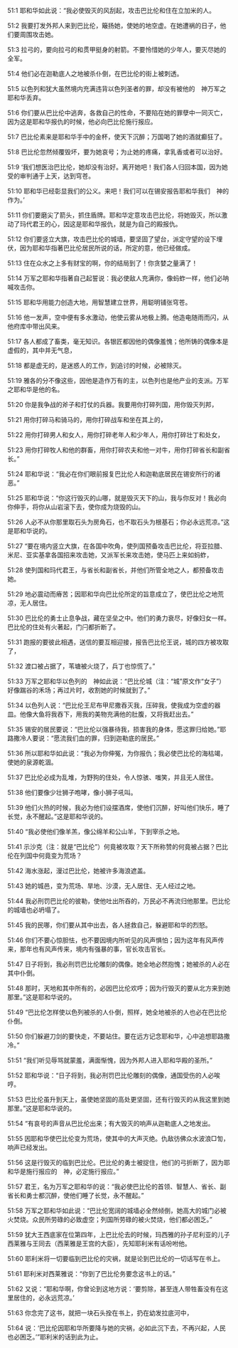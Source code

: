 <a id="1"></a>51:1  耶和华如此说：“我必使毁灭的风刮起，攻击巴比伦和住在立加米的人。  

<a id="2"></a>51:2  我要打发外邦人来到巴比伦，簸扬她，使她的地空虚。在她遭祸的日子，他们要周围攻击她。  

<a id="3"></a>51:3  拉弓的，要向拉弓的和贯甲挺身的射箭。不要怜惜她的少年人，要灭尽她的全军。  

<a id="4"></a>51:4  他们必在迦勒底人之地被杀仆倒，在巴比伦的街上被刺透。  

<a id="5"></a>51:5  以色列和犹大虽然境内充满违背以色列圣者的罪，却没有被他的　神万军之耶和华丢弃。  

<a id="6"></a>51:6  你们要从巴比伦中逃奔，各救自己的性命，不要陷在她的罪孽中一同灭亡，因为这是耶和华报仇的时候，他必向巴比伦施行报应。  

<a id="7"></a>51:7  巴比伦素来是耶和华手中的金杯，使天下沉醉；万国喝了她的酒就癫狂了。  

<a id="8"></a>51:8  巴比伦忽然倾覆毁坏，要为她哀号；为止她的疼痛，拿乳香或者可以治好。  

<a id="9"></a>51:9  ‘我们想医治巴比伦，她却没有治好。离开她吧！我们各人归回本国，因为她受的审判通于上天，达到穹苍。  

<a id="10"></a>51:10  耶和华已经彰显我们的公义。来吧！我们可以在锡安报告耶和华我们　神的作为。’  

<a id="11"></a>51:11  你们要磨尖了箭头，抓住盾牌。耶和华定意攻击巴比伦，将她毁灭，所以激动了玛代君王的心，因这是耶和华报仇，就是为自己的殿报仇。  

<a id="12"></a>51:12  你们要竖立大旗，攻击巴比伦的城墙，要坚固了望台，派定守望的设下埋伏，因为耶和华指著巴比伦居民所说的话，所定的意，他已经做成。  

<a id="13"></a>51:13  住在众水之上多有财宝的啊，你的结局到了！你贪婪之量满了！  

<a id="14"></a>51:14  万军之耶和华指著自己起誓说：我必使敌人充满你，像蚂蚱一样，他们必呐喊攻击你。  

<a id="15"></a>51:15  耶和华用能力创造大地，用智慧建立世界，用聪明铺张穹苍。  

<a id="16"></a>51:16  他一发声，空中便有多水激动，他使云雾从地极上腾。他造电随雨而闪，从他府库中带出风来。  

<a id="17"></a>51:17  各人都成了畜类，毫无知识。各银匠都因他的偶像羞愧；他所铸的偶像本是虚假的，其中并无气息，  

<a id="18"></a>51:18  都是虚无的，是迷惑人的工作，到追讨的时候，必被除灭。  

<a id="19"></a>51:19  雅各的分不像这些，因他是造作万有的主，以色列也是他产业的支派。万军之耶和华是他的名。  

<a id="20"></a>51:20  你是我争战的斧子和打仗的兵器。我要用你打碎列国，用你毁灭列邦，  

<a id="21"></a>51:21  用你打碎马和骑马的，用你打碎战车和坐在其上的，  

<a id="22"></a>51:22  用你打碎男人和女人，用你打碎老年人和少年人，用你打碎壮丁和处女，  

<a id="23"></a>51:23  用你打碎牧人和他的群畜，用你打碎农夫和他一对牛，用你打碎省长和副省长。”  

<a id="24"></a>51:24  耶和华说：“我必在你们眼前报复巴比伦人和迦勒底居民在锡安所行的诸恶。”  

<a id="25"></a>51:25  耶和华说：“你这行毁灭的山哪，就是毁灭天下的山，我与你反对！我必向你伸手，将你从山岩滚下去，使你成为烧毁的山。  

<a id="26"></a>51:26  人必不从你那里取石头为房角石，也不取石头为根基石；你必永远荒凉。”这是耶和华说的。  

<a id="27"></a>51:27  “要在境内竖立大旗，在各国中吹角，使列国预备攻击巴比伦，将亚拉腊、米尼、亚实基拿各国招来攻击她，又派军长来攻击她，使马匹上来如蚂蚱，  

<a id="28"></a>51:28  使列国和玛代君王，与省长和副省长，并他们所管全地之人，都预备攻击她。  

<a id="29"></a>51:29  地必震动而瘠苦；因耶和华向巴比伦所定的旨意成立了，使巴比伦之地荒凉，无人居住。  

<a id="30"></a>51:30  巴比伦的勇士止息争战，藏在坚垒之中。他们的勇力衰尽，好像妇女一样。巴比伦的住处有火著起，门闩都折断了。  

<a id="31"></a>51:31  跑报的要彼此相遇，送信的要互相迎接，报告巴比伦王说，城的四方被攻取了，  

<a id="32"></a>51:32  渡口被占据了，苇塘被火烧了，兵丁也惊慌了。”  

<a id="33"></a>51:33  万军之耶和华以色列的　神如此说：“巴比伦城（注：“城”原文作“女子”）好像踹谷的禾场；再过片时，收割她的时候就到了。”  

<a id="34"></a>51:34  以色列人说：“巴比伦王尼布甲尼撒吞灭我，压碎我，使我成为空虚的器皿。他像大鱼将我吞下，用我的美物充满他的肚腹，又将我赶出去。”  

<a id="35"></a>51:35  锡安的居民要说：“巴比伦以强暴待我，损害我的身体，愿这罪归给她。”耶路撒冷人要说：“愿流我们血的罪，归到迦勒底的居民。”  

<a id="36"></a>51:36  所以耶和华如此说：“我必为你伸冤，为你报仇；我必使巴比伦的海枯竭，使她的泉源乾涸。  

<a id="37"></a>51:37  巴比伦必成为乱堆，为野狗的住处，令人惊骇、嗤笑，并且无人居住。  

<a id="38"></a>51:38  他们要像少壮狮子咆哮，像小狮子吼叫。  

<a id="39"></a>51:39  他们火热的时候，我必为他们设摆酒席，使他们沉醉，好叫他们快乐，睡了长觉，永不醒起。”这是耶和华说的。  

<a id="40"></a>51:40  “我必使他们像羊羔，像公绵羊和公山羊，下到宰杀之地。  

<a id="41"></a>51:41  示沙克（注：就是“巴比伦”）何竟被攻取？天下所称赞的何竟被占据？巴比伦在列国中何竟变为荒场？  

<a id="42"></a>51:42  海水涨起，漫过巴比伦，她被许多海浪遮盖。  

<a id="43"></a>51:43  她的城邑，变为荒场、旱地、沙漠，无人居住、无人经过之地。  

<a id="44"></a>51:44  我必刑罚巴比伦的彼勒，使他吐出所吞的，万民必不再流归他那里。巴比伦的城墙也必坍塌了。  

<a id="45"></a>51:45  我的民哪，你们要从其中出去，各人拯救自己，躲避耶和华的烈怒。  

<a id="46"></a>51:46  你们不要心惊胆怯，也不要因境内所听见的风声惧怕；因为这年有风声传来，那年也有风声传来，境内有强暴的事，官长攻击官长。  

<a id="47"></a>51:47  日子将到，我必刑罚巴比伦雕刻的偶像。她全地必然抱愧；她被杀的人必在其中仆倒。  

<a id="48"></a>51:48  那时，天地和其中所有的，必因巴比伦欢呼；因为行毁灭的要从北方来到她那里。”这是耶和华说的。  

<a id="49"></a>51:49  “巴比伦怎样使以色列被杀的人仆倒，照样，她全地被杀的人也必在巴比伦仆倒。  

<a id="50"></a>51:50  你们躲避刀剑的要快走，不要站住。要在远方记念耶和华，心中追想耶路撒冷。”  

<a id="51"></a>51:51  “我们听见辱骂就蒙羞，满面惭愧，因为外邦人进入耶和华殿的圣所。”  

<a id="52"></a>51:52  耶和华说：“日子将到，我必刑罚巴比伦雕刻的偶像，通国受伤的人必唉哼。  

<a id="53"></a>51:53  巴比伦虽升到天上，虽使她坚固的高处更坚固，还有行毁灭的从我这里到她那里。”这是耶和华说的。  

<a id="54"></a>51:54  “有哀号的声音从巴比伦出来；有大毁灭的响声从迦勒底人之地发出。  

<a id="55"></a>51:55  因耶和华使巴比伦变为荒场，使其中的大声灭绝。仇敌彷佛众水波浪□訇，响声已经发出。  

<a id="56"></a>51:56  这是行毁灭的临到巴比伦。巴比伦的勇士被捉住，他们的弓折断了，因为耶和华是施行报应的　神，必定施行报应。”  

<a id="57"></a>51:57  君王，名为万军之耶和华的说：“我必使巴比伦的首领、智慧人、省长、副省长和勇士都沉醉，使他们睡了长觉，永不醒起。”  

<a id="58"></a>51:58  万军之耶和华如此说：“巴比伦宽阔的城墙必全然倾倒，她高大的城门必被火焚烧。众民所劳碌的必致虚空；列国所劳碌的被火焚烧，他们都必困乏。”  

<a id="59"></a>51:59  犹大王西底家在位第四年，上巴比伦去的时候，玛西雅的孙子尼利亚的儿子西莱雅与王同去（西莱雅是王宫的大臣），先知耶利米有话吩咐他。  

<a id="60"></a>51:60  耶利米将一切要临到巴比伦的灾祸，就是论到巴比伦的一切话写在书上。  

<a id="61"></a>51:61  耶利米对西莱雅说：“你到了巴比伦务要念这书上的话。”  

<a id="62"></a>51:62  又说：“耶和华啊，你曾论到这地方说：‘要剪除，甚至连人带牲畜没有在这里居住的，必永远荒凉。’  

<a id="63"></a>51:63  你念完了这书，就把一块石头拴在书上，扔在幼发拉底河中，  

<a id="64"></a>51:64  说：‘巴比伦因耶和华所要降与她的灾祸，必如此沉下去，不再兴起，人民也必困乏。’”耶利米的话到此为止。  
